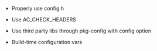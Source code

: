 
* Properly use config.h
* Use AC_CHECK_HEADERS
* Use third party libs through pkg-config with config option

* Build-time configuration vars
